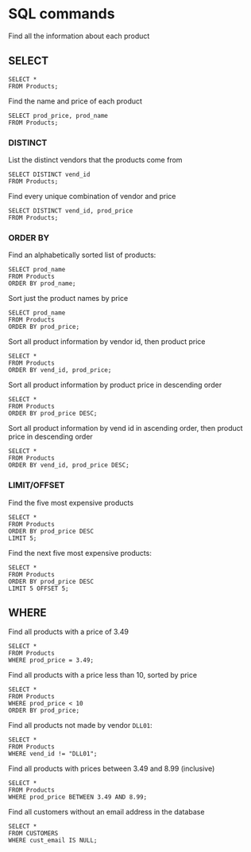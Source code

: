 # SQL commands

Find all the information about each product

## SELECT

```
SELECT *
FROM Products;
```

Find the name and price of each product

```
SELECT prod_price, prod_name
FROM Products;
```

### DISTINCT 

List the distinct vendors that the products come from

```
SELECT DISTINCT vend_id
FROM Products;
```

Find every unique combination of vendor and price



```
SELECT DISTINCT vend_id, prod_price
FROM Products;
```

### ORDER BY

Find an alphabetically sorted list of products:

```
SELECT prod_name
FROM Products
ORDER BY prod_name;
```

Sort just the product names by price

```
SELECT prod_name
FROM Products
ORDER BY prod_price;
```

Sort all product information by vendor id, then product price

```
SELECT *
FROM Products
ORDER BY vend_id, prod_price;
```

Sort all product information by product price in descending order

```
SELECT *
FROM Products
ORDER BY prod_price DESC;
```

Sort all product information by vend id in ascending order, then product price in descending order

```
SELECT *
FROM Products
ORDER BY vend_id, prod_price DESC;
```

### LIMIT/OFFSET

Find the five most expensive products

```
SELECT *
FROM Products
ORDER BY prod_price DESC
LIMIT 5;
```

Find the next five most expensive products:

```
SELECT *
FROM Products
ORDER BY prod_price DESC
LIMIT 5 OFFSET 5;
```

## WHERE

Find all products with a price of 3.49

```
SELECT *
FROM Products
WHERE prod_price = 3.49;
```

Find all products with a price less than 10, sorted by price

```
SELECT *
FROM Products
WHERE prod_price < 10
ORDER BY prod_price;
```

Find all products not made by vendor `DLL01`:

```
SELECT *
FROM Products
WHERE vend_id != "DLL01";
```

Find all products with prices between 3.49 and 8.99 (inclusive)

```
SELECT *
FROM Products
WHERE prod_price BETWEEN 3.49 AND 8.99;
```

Find all customers without an email address in the database

```
SELECT *
FROM CUSTOMERS
WHERE cust_email IS NULL;
```


